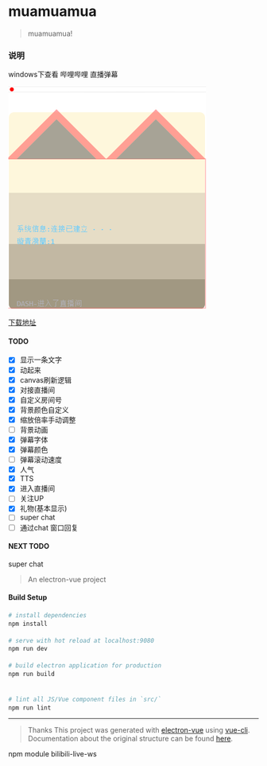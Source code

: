 # muamuamua

> muamuamua!

### 说明
windows下查看 哔哩哔哩 直播弹幕

![界面截图](desc/screencut.png)

[下载地址](https://github.com/kokolokksk/muamuamua/releases)
#### TODO
- [x] 显示一条文字
- [x] 动起来
- [x] canvas刷新逻辑
- [x] 对接直播间
- [x] 自定义房间号
- [x] 背景颜色自定义
- [x] 缩放倍率手动调整
- [ ] 背景动画
- [x] 弹幕字体
- [x] 弹幕颜色
- [ ] 弹幕滚动速度
- [x] 人气
- [x] TTS
- [x] 进入直播间 
- [ ] 关注UP
- [x] 礼物(基本显示)
- [ ] super chat
- [ ] 通过chat 窗口回复
#### NEXT TODO
super chat









> An electron-vue project

#### Build Setup

``` bash
# install dependencies
npm install

# serve with hot reload at localhost:9080
npm run dev

# build electron application for production
npm run build


# lint all JS/Vue component files in `src/`
npm run lint

```

---
> Thanks
This project was generated with [electron-vue](https://github.com/SimulatedGREG/electron-vue) using [vue-cli](https://github.com/vuejs/vue-cli). Documentation about the original structure can be found [here](https://simulatedgreg.gitbooks.io/electron-vue/content/index.html).

npm module bilibili-live-ws
